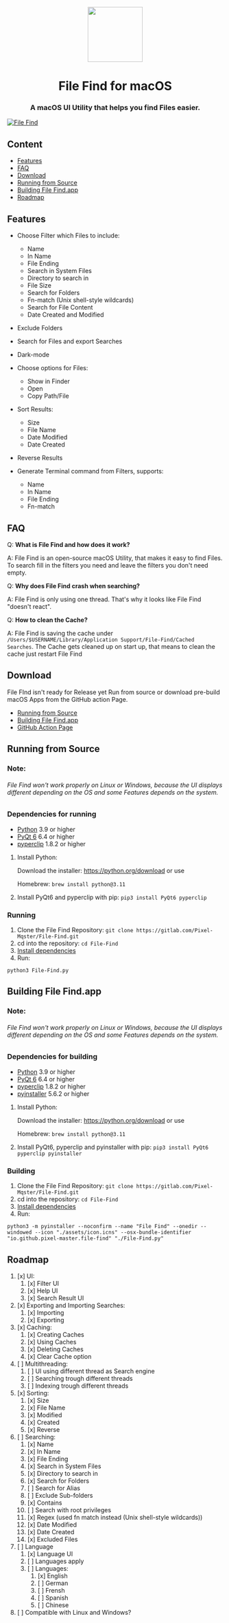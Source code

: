 <p align="center">
  <img src="https://gitlab.com/Pixel-Mqster/File-Find/-/raw/main/assets/icon.png" height="128">
  <h1 align="center">File Find for macOS</h1>


<h3 align="center">A macOS UI Utility that helps you find Files easier.</h3>

[![File Find](https://github.com/Pixel-Master/File-Find/actions/workflows/File-Find.yml/badge.svg?branch=main)](https://github.com/Pixel-Master/File-Find/actions/workflows/File-Find.yml)


## Content
- [Features](#features)
- [FAQ](#faq)
- [Download](#download)
- [Running from Source](#running-from-source)
- [Building File Find.app](#building-file-findapp)
- [Roadmap](#roadmap)


## Features
- Choose Filter which Files to include:
	* Name
	* In Name
	* File Ending
	* Search in System Files
	* Directory to search in
	* File Size
	* Search for Folders
    * Fn-match (Unix shell-style wildcards)
    * Search for File Content
    * Date Created and Modified
- Exclude Folders
- Search for Files and export Searches
- Dark-mode
- Choose options for Files:
	* Show in Finder
	* Open
	* Copy Path/File
- Sort Results:
	* Size
	* File Name
	* Date Modified
	* Date Created
- Reverse Results

- Generate Terminal command from Filters, supports:
	* Name
	* In Name
	* File Ending
    * Fn-match

## FAQ
Q: **What is File Find and how does it work?**

A: File Find is an open-source macOS Utility, that makes it easy to find Files. To search fill in the filters you need and leave the filters you don't need empty.

Q: **Why does File Find crash when searching?**

A: File Find is only using one thread. That's why it looks like File Find "doesn't react".

Q: **How to clean the Cache?**

A: File Find is saving the cache under `/Users/$USERNAME/Library/Application Support/File-Find/Cached Searches`. The Cache gets cleaned up on start up, that means to clean the cache just restart File Find

## Download
File FInd isn't ready for Release yet Run from source or download pre-build macOS Apps from the GitHub action Page.
- [Running from Source](#running-from-source)
- [Building File Find.app](#building-file-findapp)
- [GitHub Action Page](https://github.com/Pixel-Master/File-Find/actions/workflows/File-Find.yml)


## Running from Source

### Note:

###### File Find won't work properly on Linux or Windows, because the UI displays different depending on the OS and some Features depends on the system. 


### Dependencies for running
- [Python](https://python.org/) 3.9 or higher
- [PyQt 6](https://pypi.org/project/PyQt6/) 6.4 or higher
- [pyperclip](https://pypi.org/project/pyperclip/) 1.8.2 or higher


1. Install Python:

    Download the installer: https://python.org/download or use

    Homebrew: `brew install python@3.11`

2. Install PyQt6 and pyperclip with pip:
`pip3 install PyQt6 pyperclip`

### Running
1. Clone the File Find Repository: `git clone https://gitlab.com/Pixel-Mqster/File-Find.git`
2. cd into the repository: `cd File-Find`
3. [Install dependencies](#dependencies-for-running)
4. Run:

`python3 File-Find.py` 

## Building File Find.app

### Note:

###### File Find won't work properly on Linux or Windows, because the UI displays different depending on the OS and some Features depends on the system. 


### Dependencies for building
- [Python](https://python.org/) 3.9 or higher
- [PyQt 6](https://pypi.org/project/PyQt6/) 6.4 or higher
- [pyperclip](https://pypi.org/project/pyperclip/) 1.8.2 or higher
- [pyinstaller](https://pypi.org/project/pyinstaller/) 5.6.2 or higher

1. Install Python:

    Download the installer: https://python.org/download or use

    Homebrew: `brew install python@3.11`

2. Install PyQt6, pyperclip and pyinstaller with pip:
`pip3 install PyQt6 pyperclip pyinstaller`

### Building
1. Clone the File Find Repository: `git clone https://gitlab.com/Pixel-Mqster/File-Find.git`
2. cd into the repository: `cd File-Find`
3. [Install dependencies](#dependencies-for-building)
4. Run:

`python3 -m pyinstaller --noconfirm --name "File Find" --onedir --windowed --icon "./assets/icon.icns" --osx-bundle-identifier "io.github.pixel-master.file-find" "./File-Find.py"` 


## Roadmap
1. [x] UI:
   1. [x] Filter UI
   2. [x] Help UI
   3. [x] Search Result UI
2. [x] Exporting and Importing Searches:
   1. [x] Importing
   2. [x] Exporting 
3. [x] Caching:
    1. [x] Creating Caches
    2. [x] Using Caches
    3. [x] Deleting Caches
    4. [x] Clear Cache option
4. [ ] Multithreading:
    1. [ ] UI using different thread as Search engine
    2. [ ] Searching trough different threads
    3. [ ] Indexing trough different threads
5. [x] Sorting:
   1. [x] Size
   2. [x] File Name
   3. [x] Modified
   4. [x] Created
   5. [x] Reverse
6. [ ] Searching:
    1. [x] Name
    2. [x] In Name
    3. [x] File Ending
    4. [x] Search in System Files
    5. [x] Directory to search in
    6. [x] Search for Folders
    7. [ ] Search for Alias
    8. [ ] Exclude Sub-folders
    9. [x] Contains
    10. [ ] Search with root privileges
    11. [x] Regex (used fn match instead (Unix shell-style wildcards))
    12. [x] Date Modified
    13. [x] Date Created
    14. [x] Excluded Files
7. [ ] Language
   1. [x] Language UI
   2. [ ] Languages apply
   3. [ ] Languages:
      1. [x] English
      2. [ ] German
      3. [ ] Frensh
      4. [ ] Spanish
      5. [ ] Chinese
8. [ ] Compatible with Linux and Windows?
